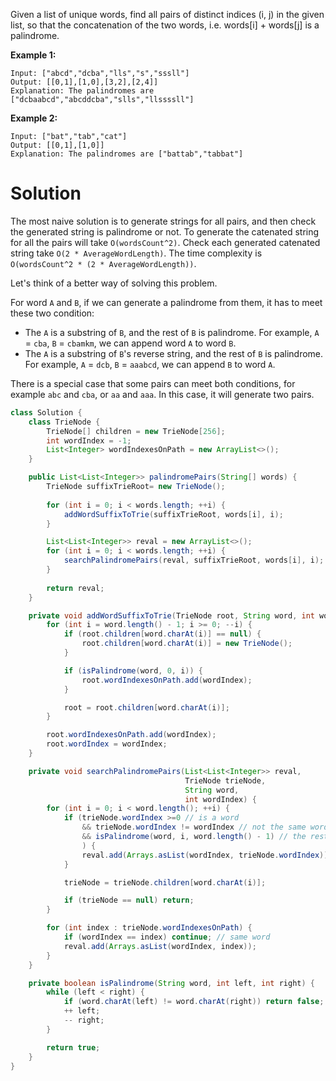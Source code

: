 Given a list of unique words, find all pairs of distinct indices (i, j) in the given list, so that the concatenation of the two words, i.e. words[i] + words[j] is a palindrome.

__Example 1:__

```
Input: ["abcd","dcba","lls","s","sssll"]
Output: [[0,1],[1,0],[3,2],[2,4]] 
Explanation: The palindromes are ["dcbaabcd","abcddcba","slls","llssssll"]
```

__Example 2:__

```
Input: ["bat","tab","cat"]
Output: [[0,1],[1,0]] 
Explanation: The palindromes are ["battab","tabbat"]
```

# Solution

The most naive solution is to generate strings for all pairs, and then check the generated string is palindrome or not. To generate the catenated string for all the pairs will take `O(wordsCount^2)`. Check each generated catenated string take `O(2 * AverageWordLength)`. The time complexity is `O(wordsCount^2 * (2 * AverageWordLength))`.

Let's think of a better way of solving this problem.

For word `A` and `B`, if we can generate a palindrome from them, it has to meet these two condition:

* The `A` is a substring of `B`, and the rest of `B` is palindrome. For example, `A` = `cba`, `B` = `cbamkm`, we can append word `A` to word `B`.
* The `A` is a substring of `B`'s reverse string, and the rest of `B` is palindrome. For example, `A` = `dcb`, `B` = `aaabcd`, we can append `B` to word `A`.

There is a special case that some pairs can meet both conditions, for example `abc` and `cba`, or `aa` and `aaa`. In this case, it will generate two pairs.

```java
class Solution {
    class TrieNode {
        TrieNode[] children = new TrieNode[256];
        int wordIndex = -1;
        List<Integer> wordIndexesOnPath = new ArrayList<>();
    }

    public List<List<Integer>> palindromePairs(String[] words) {
        TrieNode suffixTrieRoot= new TrieNode();
        
        for (int i = 0; i < words.length; ++i) {
            addWordSuffixToTrie(suffixTrieRoot, words[i], i);
        }

        List<List<Integer>> reval = new ArrayList<>();
        for (int i = 0; i < words.length; ++i) {
            searchPalindromePairs(reval, suffixTrieRoot, words[i], i);
        }
        
        return reval;
    }

    private void addWordSuffixToTrie(TrieNode root, String word, int wordIndex) {
        for (int i = word.length() - 1; i >= 0; --i) {
            if (root.children[word.charAt(i)] == null) {
                root.children[word.charAt(i)] = new TrieNode();
            }

            if (isPalindrome(word, 0, i)) {
                root.wordIndexesOnPath.add(wordIndex);
            }

            root = root.children[word.charAt(i)];
        }

        root.wordIndexesOnPath.add(wordIndex);
        root.wordIndex = wordIndex;
    }

    private void searchPalindromePairs(List<List<Integer>> reval,
                                       TrieNode trieNode,
                                       String word,
                                       int wordIndex) {
        for (int i = 0; i < word.length(); ++i) {
            if (trieNode.wordIndex >=0 // is a word
                && trieNode.wordIndex != wordIndex // not the same word
                && isPalindrome(word, i, word.length() - 1) // the rest substring of the word is palindrome
                ) {
                reval.add(Arrays.asList(wordIndex, trieNode.wordIndex));
            }

            trieNode = trieNode.children[word.charAt(i)];

            if (trieNode == null) return;
        }

        for (int index : trieNode.wordIndexesOnPath) {
            if (wordIndex == index) continue; // same word
            reval.add(Arrays.asList(wordIndex, index));
        }
    }

    private boolean isPalindrome(String word, int left, int right) {
        while (left < right) {
            if (word.charAt(left) != word.charAt(right)) return false;
            ++ left;
            -- right;
        }

        return true;
    }
}
```
